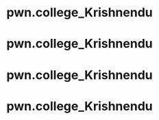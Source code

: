 # pwn.college_Krishnendu
# pwn.college_Krishnendu
# pwn.college_Krishnendu
# pwn.college_Krishnendu
